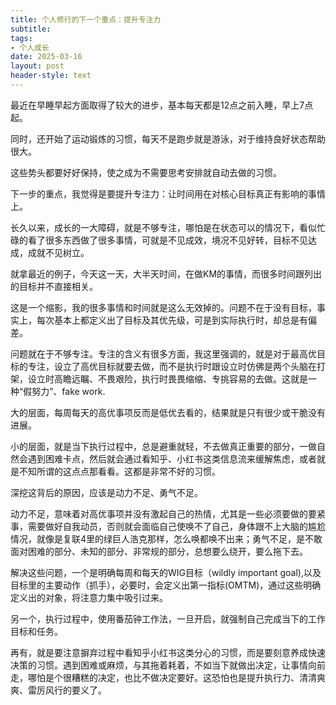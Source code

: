 ```yaml
---
title: 个人修行的下一个重点：提升专注力
subtitle: 
tags: 
- 个人成长
date: 2025-03-16
layout: post
header-style: text
---
```


最近在早睡早起方面取得了较大的进步，基本每天都是12点之前入睡，早上7点起。

同时，还开始了运动锻炼的习惯，每天不是跑步就是游泳，对于维持良好状态帮助很大。

这些势头都要好好保持，使之成为不需要思考安排就自动去做的习惯。

下一步的重点，我觉得是要提升专注力：让时间用在对核心目标真正有影响的事情上。

长久以来，成长的一大障碍，就是不够专注，哪怕是在状态可以的情况下，看似忙碌的看了很多东西做了很多事情，可就是不见成效，境况不见好转，目标不见达成，成就不见树立。

就拿最近的例子，今天这一天，大半天时间，在做KM的事情，而很多时间跟列出的目标并不直接相关。

这是一个缩影，我的很多事情和时间就是这么无效掉的。问题不在于没有目标，事实上，每次基本上都定义出了目标及其优先级，可是到实际执行时，却总是有偏差。

问题就在于不够专注。专注的含义有很多方面，我这里强调的，就是对于最高优目标的专注，设立了高优目标就要去做，而不是执行时跟设立时仿佛是两个头脑在打架，设立时高瞻远瞩、不畏艰险，执行时畏畏缩缩、专挑容易的去做。这就是一种“假努力”、fake work.

大的层面，每周每天的高优事项反而是低优去看的，结果就是只有很少或干脆没有进展。

小的层面，就是当下执行过程中，总是避重就轻，不去做真正重要的部分，一做自然会遇到困难卡点，然后就会通过看知乎、小红书这类信息流来缓解焦虑，或者就是不知所谓的这点点那看看。这都是非常不好的习惯。

深挖这背后的原因，应该是动力不足、勇气不足。

动力不足，意味着对高优事项并没有激起自己的热情，尤其是一些必须要做的要紧事，需要做好自我动员，否则就会面临自己使唤不了自己，身体跟不上大脑的尴尬情况，就像是复联4里的绿巨人浩克那样，怎么唤都唤不出来；勇气不足，是不敢面对困难的部分、未知的部分、非常规的部分，总想要么绕开，要么拖下去。

解决这些问题，一个是明确每周和每天的WIG目标（wildly important goal),以及目标里的主要动作（抓手），必要时，会定义出第一指标(OMTM)，通过这些明确定义出的对象，将注意力集中吸引过来。

另一个，执行过程中，使用番茄钟工作法，一旦开启，就强制自己完成当下的工作目标和任务。

再有，就是要注意摒弃过程中看知乎小红书这类分心的习惯，而是要刻意养成快速决策的习惯。遇到困难或麻烦，与其拖着耗着，不如当下就做出决定，让事情向前走，哪怕是个很糟糕的决定，也比不做决定要好。这恐怕也是提升执行力、清清爽爽、雷厉风行的要义了。